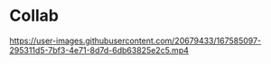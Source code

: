 # Collab

https://user-images.githubusercontent.com/20679433/167585097-295311d5-7bf3-4e71-8d7d-6db63825e2c5.mp4
